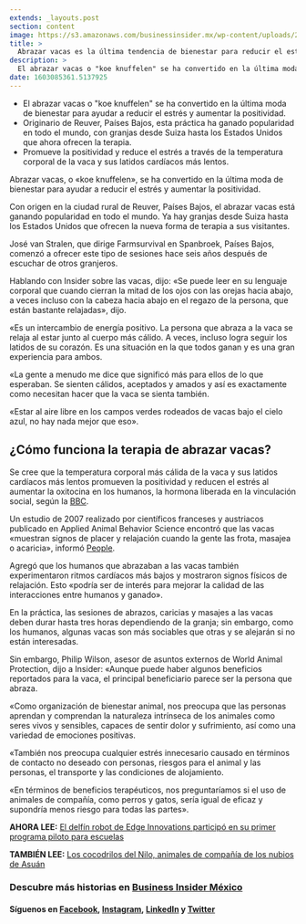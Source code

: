 ```yaml
--- 
extends: _layouts.post 
section: content 
image: https://s3.amazonaws.com/businessinsider.mx/wp-content/uploads/2020/10/16112450/vacas.jpg 
title: > 
  Abrazar vacas es la última tendencia de bienestar para reducir el estrés 
description: > 
  El abrazar vacas o "koe knuffelen" se ha convertido en la última moda de bienestar para ayudar a reducir el estrés y aumentar la positividad.Promueve la positividad y reduce el estrés a través de la temperatura corporal de la vaca y sus latidos cardíacos más lentos.Abrazar vacas, o «koe knuffelen», se ha convertido en la última moda de bienestar para ayudar a reducir el estrés y aumentar la positividad.Con origen en la ciudad rural de Reuver, Países Bajos, el abrazar vacas está ganando popularidad en todo el mundo.«También nos preocupa cualquier estrés innecesario causado en términos de contacto no deseado con personas, riesgos para el animal y las personas, el transporte y las condiciones de alojamiento. 
date: 1603085361.5137925 
--- 
```

<div><ul><li>El abrazar vacas o "koe knuffelen" se ha convertido en la &#250;ltima moda de bienestar para ayudar a reducir el estr&#233;s y aumentar la positividad.</li><li>Originario de Reuver, Pa&#237;ses Bajos, esta pr&#225;ctica ha ganado popularidad en todo el mundo, con granjas desde Suiza hasta los Estados Unidos que ahora ofrecen la terapia.</li><li>Promueve la positividad y reduce el estr&#233;s a trav&#233;s de la temperatura corporal de la vaca y sus latidos card&#237;acos m&#225;s lentos.</li></ul><p>Abrazar vacas, o &#171;koe knuffelen&#187;, se ha convertido en la &#250;ltima moda de bienestar para ayudar a reducir el estr&#233;s y aumentar la positividad.</p><p>Con origen en la ciudad rural de Reuver, Pa&#237;ses Bajos, el abrazar vacas est&#225; ganando popularidad en todo el mundo. Ya hay granjas desde Suiza hasta los Estados Unidos que ofrecen la nueva forma de terapia a sus visitantes.</p><p>Jos&#233; van Stralen, que dirige Farmsurvival en Spanbroek, Pa&#237;ses Bajos, comenz&#243; a ofrecer este tipo de sesiones hace seis a&#241;os despu&#233;s de escuchar de otros granjeros.</p><p>Hablando con Insider sobre las vacas, dijo: &#171;Se puede leer en su lenguaje corporal que cuando cierran la mitad de los ojos con las orejas hacia abajo, a veces incluso con la cabeza hacia abajo en el regazo de la persona, que est&#225;n bastante relajadas&#187;, dijo.</p><p>&#171;Es un intercambio de energ&#237;a positivo. La persona que abraza a la vaca se relaja al estar junto al cuerpo m&#225;s c&#225;lido. A veces, incluso logra seguir los latidos de su coraz&#243;n. Es una situaci&#243;n en la que todos ganan y es una gran experiencia para ambos.</p><p>&#171;La gente a menudo me dice que signific&#243; m&#225;s para ellos de lo que esperaban. Se sienten c&#225;lidos, aceptados y amados y as&#237; es exactamente como necesitan hacer que la vaca se sienta tambi&#233;n.</p><p>&#171;Estar al aire libre en los campos verdes rodeados de vacas bajo el cielo azul, no hay nada mejor que eso&#187;.</p><h2>&#191;C&#243;mo funciona la terapia de abrazar vacas?</h2><p>Se cree que la temperatura corporal m&#225;s c&#225;lida de la vaca y sus latidos card&#237;acos m&#225;s lentos promueven la positividad y reducen el estr&#233;s al aumentar la oxitocina en los humanos, la hormona liberada en la vinculaci&#243;n social, seg&#250;n la <a rel="noreferrer noopener" href="http://www.bbc.com/travel/story/20201008-is-cow-hugging-the-worlds-new-wellness-trend" target="_blank">BBC</a>.</p><p>Un estudio de 2007 realizado por cient&#237;ficos franceses y austriacos publicado en Applied Animal Behavior Science encontr&#243; que las vacas &#171;muestran signos de placer y relajaci&#243;n cuando la gente las frota, masajea o acaricia&#187;, inform&#243; <a href="https://people.com/pets/cow-hugging-therapy-wellness-trend/" target="_blank" rel="noreferrer noopener">People</a>.</p><p>Agreg&#243; que los humanos que abrazaban a las vacas tambi&#233;n experimentaron ritmos card&#237;acos m&#225;s bajos y mostraron signos f&#237;sicos de relajaci&#243;n. Esto &#171;podr&#237;a ser de inter&#233;s para mejorar la calidad de las interacciones entre humanos y ganado&#187;.</p><p>En la pr&#225;ctica, las sesiones de abrazos, caricias y masajes a las vacas deben durar hasta tres horas dependiendo de la granja; sin embargo, como los humanos, algunas vacas son m&#225;s sociables que otras y se alejar&#225;n si no est&#225;n interesadas.</p><p>Sin embargo, Philip Wilson, asesor de asuntos externos de World Animal Protection, dijo a Insider: &#171;Aunque puede haber algunos beneficios reportados para la vaca, el principal beneficiario parece ser la persona que abraza.</p><p>&#171;Como organizaci&#243;n de bienestar animal, nos preocupa que las personas aprendan y comprendan la naturaleza intr&#237;nseca de los animales como seres vivos y sensibles, capaces de sentir dolor y sufrimiento, as&#237; como una variedad de emociones positivas.</p><p>&#171;Tambi&#233;n nos preocupa cualquier estr&#233;s innecesario causado en t&#233;rminos de contacto no deseado con personas, riesgos para el animal y las personas, el transporte y las condiciones de alojamiento.</p><p>&#171;En t&#233;rminos de beneficios terap&#233;uticos, nos preguntar&#237;amos si el uso de animales de compa&#241;&#237;a, como perros y gatos, ser&#237;a igual de eficaz y supondr&#237;a menos riesgo para todas las partes&#187;.</p><p><strong>AHORA LEE:</strong> <a href="https://businessinsider.mx/delfin-robot-edge-innovations-programa-piloto-peta/">El delf&#237;n robot de Edge Innovations particip&#243; en su primer programa piloto para escuelas</a></p><p><strong>TAMBI&#201;N LEE:</strong> <a href="https://businessinsider.mx/los-cocodrilos-del-nilo-animales-de-compania-de-los-nubios-de-asuan/">Los cocodrilos del Nilo, animales de compa&#241;&#237;a de los nubios de Asu&#225;n</a></p><h3><strong>Descubre m&#225;s historias en&#160;</strong><a href="https://businessinsider.mx/"><strong>Business Insider M&#233;xico</strong></a></h3><h4><strong>S&#237;guenos en&#160;</strong><a href="https://www.facebook.com/businessinsidermx/"><strong>Facebook</strong></a><strong>,&#160;</strong><a href="https://www.instagram.com/businessinsidermexico/"><strong>Instagram</strong></a><strong>,&#160;</strong><a href="https://www.linkedin.com/company/businessinsidermexico"><strong>LinkedIn</strong></a><strong>&#160;y&#160;</strong><a href="https://twitter.com/businsidermx"><strong>Twitter</strong></a></h4></div>